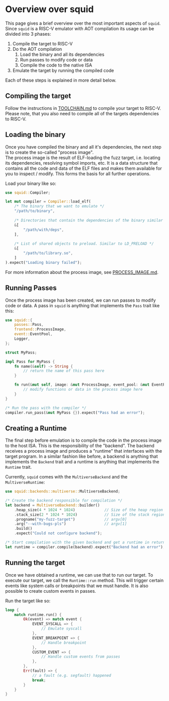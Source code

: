 # Overview over squid

This page gives a brief overview over the most important aspects of `squid`.   
Since `squid` is a RISC-V emulator with AOT compilation its usage can be divided into 3 phases:

1. Compile the target to RISC-V
2. Do the AOT compilation
    1. Load the binary and all its dependencies
    2. Run passes to modify code or data
    3. Compile the code to the native ISA
3. Emulate the target by running the compiled code

Each of these steps is explained in more detail below.

## Compiling the target
Follow the instructions in [TOOLCHAIN.md](./TOOLCHAIN.md) to compile your target to RISC-V.
Please note, that you also need to compile all of the targets dependencies to RISC-V.

## Loading the binary
Once you have compiled the binary and all it's dependencies, the next step is to create the so-called "process image".   
The process image is the result of ELF-loading the fuzz target, i.e. locating its dependencies, resolving
symbol imports, etc.
It is a data structure that contains all the code and data of the ELF files and makes them available
for you to inspect / modify.
This forms the basis for all further operations.

Load your binary like so:
```rs
use squid::Compiler;

let mut compiler = Compiler::load_elf(
    /* The binary that we want to emulate */
    "/path/to/binary",
    
    /* Directories that contain the dependencies of the binary similar to LD_LIBRARY_PATH */
    &[
        "/path/with/deps",
    ],
    
    /* List of shared objects to preload. Similar to LD_PRELOAD */
    &[
        "/path/to/library.so",
    ]
).expect("Loading binary failed");
```

For more information about the process image, see [PROCESS\_IMAGE.md](./PROCESS_IMAGE.md).

## Running Passes
Once the process image has been created, we can run passes to modify code or data.
A pass in `squid` is anything that implements the `Pass` trait like this:
```rs
use squid::{
    passes::Pass,
    frontend::ProcessImage,
    event::EventPool,
    Logger,
};

struct MyPass;

impl Pass for MyPass {
    fn name(&self) -> String {
        // return the name of this pass here
    }

    fn run(&mut self, image: &mut ProcessImage, event_pool: &mut EventPool, logger: &Logger) -> Result<(), String> {
        // modify functions or data in the process image here
    }
}

/* Run the pass with the compiler */
compiler.run_pass(&mut MyPass {}).expect("Pass had an error");
```

## Creating a Runtime
The final step before emulation is to compile the code in the process image to the host ISA.
This is the responsibility of the "backend".
The backend receives a process image and produces a "runtime" that interfaces with the target program. 
In a similar fashion like before, a backend is anything that implements the `Backend` trait and a runtime
is anything that implements the `Runtime` trait.

Currently, `squid` comes with the `MultiverseBackend` and the `MultiverseRuntime`:
```rs
use squid::backends::multiverse::MultiverseBackend;

/* Create the backend responsible for compilation */
let backend = MultiverseBackend::builder()
    .heap_size(4 * 1024 * 1024)             // Size of the heap region
    .stack_size(2 * 1024 * 1024)            // Size of the stack region
    .progname("my-fuzz-target")             // argv[0]
    .arg("--with-bugs-pls")                 // argv[1]
    .build()
    .expect("Could not configure backend");

/* Start compilation with the given backend and get a runtime in return */
let runtime = compiler.compile(backend).expect("Backend had an error");
```

## Running the target
Once we have obtained a runtime, we can use that to run our target.
To execute our target, we call the `Runtime::run` method. This will trigger certain events like
system calls or breakpoints that we must handle.
It is also possible to create custom events in passes.

Run the target like so:
```rs
loop {
    match runtime.run() {
        Ok(event) => match event {
            EVENT_SYSCALL => {
                // Emulate syscall
            },
            EVENT_BREAKPOINT => {
                // Handle breakpoint
            },
            CUSTOM_EVENT => {
                // Handle custom events from passes
            },
        },
        Err(fault) => {
            // a fault (e.g. segfault) happened
            break;
        }
    }
}
```

